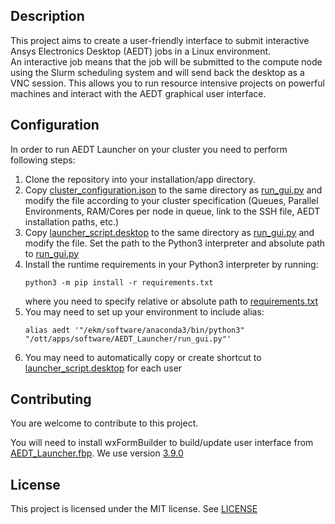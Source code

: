 ## Description
This project aims to create a user-friendly interface to submit interactive Ansys Electronics Desktop (AEDT) jobs 
in a Linux environment.  
An interactive job means that the job will be submitted to the compute node using the Slurm scheduling system and 
will send back the desktop as a VNC session. This allows you to run resource 
intensive projects on powerful machines and interact with the AEDT graphical user interface.


## Configuration
In order to run AEDT Launcher on your cluster you need to perform following steps:
1. Clone the repository into your installation/app directory.
2. Copy [cluster_configuration.json](templates/cluster_configuration.json) to the same directory as
[run_gui.py](run_gui.py) and modify the file according to your cluster specification (Queues, Parallel
Environments, RAM/Cores per node in queue, link to the SSH file, AEDT installation paths, etc.)
3. Copy [launcher_script.desktop](templates/launcher_script.desktop) to the same directory as
[run_gui.py](run_gui.py) and modify the file. Set the path to the Python3 interpreter and absolute path to
[run_gui.py](run_gui.py)
4. Install the runtime requirements in your Python3 interpreter by running:
    ~~~
    python3 -m pip install -r requirements.txt
    ~~~
    where you need to specify relative or absolute path to [requirements.txt](requirements.txt)
5. You may need to set up your environment to include alias:
    ~~~
    alias aedt '"/ekm/software/anaconda3/bin/python3" "/ott/apps/software/AEDT_Launcher/run_gui.py"'
    ~~~
6. You may need to automatically copy or create shortcut to
[launcher_script.desktop](templates/launcher_script.desktop) for each user


## Contributing
You are welcome to contribute to this project.

You will need to install wxFormBuilder to build/update user interface from [AEDT_Launcher.fbp](gui/AEDT_Launcher.fbp).
We use version [3.9.0](https://github.com/wxFormBuilder/wxFormBuilder/releases/tag/v3.9.0)


## License
This project is licensed under the MIT license.  See [LICENSE](LICENSE)

